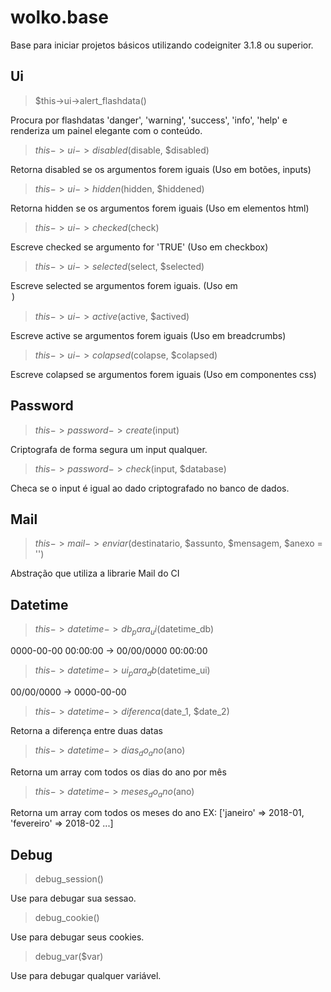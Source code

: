 # wolko.base
Base para iniciar projetos básicos utilizando codeigniter 3.1.8 ou superior.


Ui
---

> $this->ui->alert_flashdata()

Procura por flashdatas 'danger', 'warning', 'success', 'info', 'help' e renderiza um painel elegante com o conteúdo.

> $this->ui->disabled($disable, $disabled)

Retorna disabled se os argumentos forem iguais (Uso em botões, inputs)

> $this->ui->hidden($hidden, $hiddened)

Retorna hidden se os argumentos forem iguais (Uso em elementos html)

> $this->ui->checked($check)

Escreve checked se argumento for 'TRUE' (Uso em checkbox)

> $this->ui->selected($select, $selected)

Escreve selected se argumentos forem iguais. (Uso em <option>)

> $this->ui->active($active, $actived)

Escreve active se argumentos forem iguais (Uso em breadcrumbs)

> $this->ui->colapsed($colapse, $colapsed)

Escreve colapsed se argumentos forem iguais (Uso em componentes css)


Password
---

> $this->password->create($input)

Criptografa de forma segura um input qualquer.

> $this->password->check($input, $database)

Checa se o input é igual ao dado criptografado no banco de dados.


Mail
---

> $this->mail->enviar($destinatario, $assunto, $mensagem, $anexo = '')

Abstração que utiliza a librarie Mail do CI


Datetime
---

> $this->datetime->db_para_ui($datetime_db)

0000-00-00 00:00:00 -> 00/00/0000 00:00:00

> $this->datetime->ui_para_db($datetime_ui)

00/00/0000 -> 0000-00-00

> $this->datetime->diferenca($date_1, $date_2)

Retorna a diferença entre duas datas

> $this->datetime->dias_do_ano($ano)

Retorna um array com todos os dias do ano por mês

> $this->datetime->meses_do_ano($ano)

Retorna um array com todos os meses do ano EX: ['janeiro' => 2018-01, 'fevereiro' => 2018-02 ...]


Debug
---

> debug_session()

Use para debugar sua sessao.

> debug_cookie()

Use para debugar seus cookies.

> debug_var($var)

Use para debugar qualquer variável.
